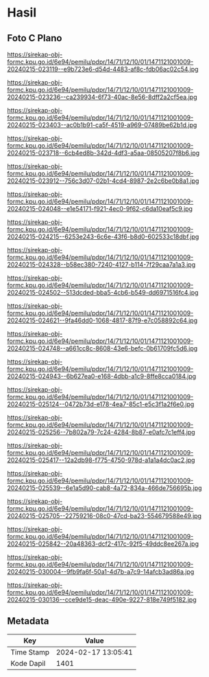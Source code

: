 # Hasil

## Foto C Plano

https://sirekap-obj-formc.kpu.go.id/6e94/pemilu/pdpr/14/71/12/10/01/1471121001009-20240215-023119--e9b723e6-d54d-4483-af8c-fdb06ac02c54.jpg

https://sirekap-obj-formc.kpu.go.id/6e94/pemilu/pdpr/14/71/12/10/01/1471121001009-20240215-023236--ca239934-6f73-40ac-8e56-8dff2a2cf5ea.jpg

https://sirekap-obj-formc.kpu.go.id/6e94/pemilu/pdpr/14/71/12/10/01/1471121001009-20240215-023403--ac0b1b91-ca5f-4519-a969-07489be62b1d.jpg

https://sirekap-obj-formc.kpu.go.id/6e94/pemilu/pdpr/14/71/12/10/01/1471121001009-20240215-023718--6cb4ed8b-342d-4df3-a5aa-08505207f8b6.jpg

https://sirekap-obj-formc.kpu.go.id/6e94/pemilu/pdpr/14/71/12/10/01/1471121001009-20240215-023912--756c3d07-02b1-4cd4-8987-2e2c6be0b8a1.jpg

https://sirekap-obj-formc.kpu.go.id/6e94/pemilu/pdpr/14/71/12/10/01/1471121001009-20240215-024048--e1e54171-f921-4ec0-9f62-c6da10eaf5c9.jpg

https://sirekap-obj-formc.kpu.go.id/6e94/pemilu/pdpr/14/71/12/10/01/1471121001009-20240215-024215--6253e243-6c6e-43f6-b8d0-602533c18dbf.jpg

https://sirekap-obj-formc.kpu.go.id/6e94/pemilu/pdpr/14/71/12/10/01/1471121001009-20240215-024328--b58ec380-7240-4127-b114-7f29caa7a1a3.jpg

https://sirekap-obj-formc.kpu.go.id/6e94/pemilu/pdpr/14/71/12/10/01/1471121001009-20240215-024502--513dcded-bba5-4cb6-b549-dd6971516fc4.jpg

https://sirekap-obj-formc.kpu.go.id/6e94/pemilu/pdpr/14/71/12/10/01/1471121001009-20240215-024621--9fa46dd0-1068-4817-87f9-e7c058892c64.jpg

https://sirekap-obj-formc.kpu.go.id/6e94/pemilu/pdpr/14/71/12/10/01/1471121001009-20240215-024748--a661cc8c-8608-43e6-befc-0b61709fc5d6.jpg

https://sirekap-obj-formc.kpu.go.id/6e94/pemilu/pdpr/14/71/12/10/01/1471121001009-20240215-024943--6b627ea0-e168-4dbb-a1c9-8ffe8cca0184.jpg

https://sirekap-obj-formc.kpu.go.id/6e94/pemilu/pdpr/14/71/12/10/01/1471121001009-20240215-025124--0472b73d-e178-4ea7-85c1-e5c3f1a2f6e0.jpg

https://sirekap-obj-formc.kpu.go.id/6e94/pemilu/pdpr/14/71/12/10/01/1471121001009-20240215-025256--7b802a79-7c24-4284-8b87-e0afc7c1eff4.jpg

https://sirekap-obj-formc.kpu.go.id/6e94/pemilu/pdpr/14/71/12/10/01/1471121001009-20240215-025417--12a2db98-f775-4750-978d-a1a1a4dc0ac2.jpg

https://sirekap-obj-formc.kpu.go.id/6e94/pemilu/pdpr/14/71/12/10/01/1471121001009-20240215-025539--6e1a5d90-cab8-4a72-834a-466de756695b.jpg

https://sirekap-obj-formc.kpu.go.id/6e94/pemilu/pdpr/14/71/12/10/01/1471121001009-20240215-025705--22759216-08c0-47cd-ba23-554679588e49.jpg

https://sirekap-obj-formc.kpu.go.id/6e94/pemilu/pdpr/14/71/12/10/01/1471121001009-20240215-025842--20a48363-dcf2-417c-92f5-49ddc8ee267a.jpg

https://sirekap-obj-formc.kpu.go.id/6e94/pemilu/pdpr/14/71/12/10/01/1471121001009-20240215-030004--9fb9fa6f-50a1-4d7b-a7c9-14afcb3ad86a.jpg

https://sirekap-obj-formc.kpu.go.id/6e94/pemilu/pdpr/14/71/12/10/01/1471121001009-20240215-030136--cce9de15-deac-490e-9227-818e749f5182.jpg


## Metadata

| Key        | Value               |
| ---------- | ------------------- |
| Time Stamp | 2024-02-17 13:05:41 |
| Kode Dapil | 1401                |



